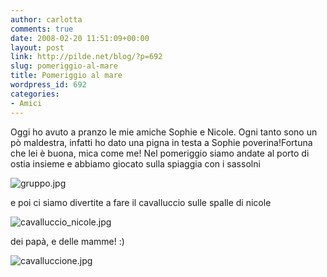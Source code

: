 ```yaml
---
author: carlotta
comments: true
date: 2008-02-20 11:51:09+00:00
layout: post
link: http://pilde.net/blog/?p=692
slug: pomeriggio-al-mare
title: Pomeriggio al mare
wordpress_id: 692
categories:
- Amici
---
```


Oggi ho avuto a pranzo le mie amiche Sophie e Nicole. 
Ogni tanto sono un pò maldestra, infatti ho dato una pigna in testa a Sophie poverina!Fortuna che lei è buona, mica come me!
Nel pomeriggio siamo andate al porto di ostia insieme e abbiamo giocato sulla spiaggia con i sassolni 

![gruppo.jpg](http://pilde.net/blog/wp-content/uploads/2008/02/gruppo.jpg)

e poi ci siamo divertite a fare il cavalluccio sulle spalle di nicole 

![cavalluccio_nicole.jpg](http://pilde.net/blog/wp-content/uploads/2008/02/cavalluccio_nicole.jpg)

dei papà, e delle mamme! :)

![cavalluccione.jpg](http://pilde.net/blog/wp-content/uploads/2008/02/cavalluccione.jpg)



